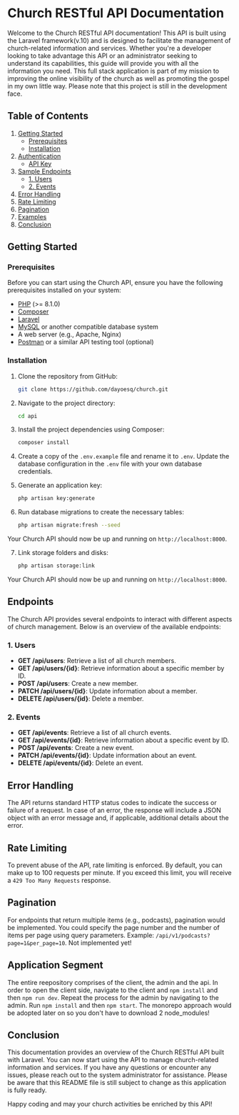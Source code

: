 # Church RESTful API Documentation

Welcome to the Church RESTful API documentation! This API is built using the Laravel framework(v.10) and is designed to facilitate the management of church-related information and services. Whether you're a developer looking to take advantage this API or an administrator seeking to understand its capabilities, this guide will provide you with all the information you need. This full stack application is part of my mission to improving the online visibility of the church as well as promoting the gospel in my own little way. Please note that this project is still in the development face. 

## Table of Contents

1. [Getting Started](#getting-started)
    - [Prerequisites](#prerequisites)
    - [Installation](#installation)
2. [Authentication](#authentication)
    - [API Key](#api-key)
3. [Sample Endpoints](#endpoints)
    - [1. Users](#1-users)
    - [2. Events](#2-events)
4. [Error Handling](#error-handling)
5. [Rate Limiting](#rate-limiting)
6. [Pagination](#pagination)
7. [Examples](#examples)
8. [Conclusion](#conclusion)

## Getting Started

### Prerequisites

Before you can start using the Church API, ensure you have the following prerequisites installed on your system:

- [PHP](https://www.php.net/) (>= 8.1.0)
- [Composer](https://getcomposer.org/)
- [Laravel](https://laravel.com/docs/8.x/installation)
- [MySQL](https://dev.mysql.com/doc/mysql-installation-excerpt/5.7/en/) or another compatible database system
- A web server (e.g., Apache, Nginx)
- [Postman](https://www.postman.com/) or a similar API testing tool (optional)

### Installation

1. Clone the repository from GitHub:

   ```bash
   git clone https://github.com/dayoesq/church.git
   ```

2. Navigate to the project directory:

   ```bash
   cd api
   ```

3. Install the project dependencies using Composer:

   ```bash
   composer install
   ```

4. Create a copy of the `.env.example` file and rename it to `.env`. Update the database configuration in the `.env` file with your own database credentials.

5. Generate an application key:

   ```bash
   php artisan key:generate
   ```

6. Run database migrations to create the necessary tables:

   ```bash
   php artisan migrate:fresh --seed
   ```

Your Church API should now be up and running on `http://localhost:8000`.

7. Link storage folders and disks:

   ```bash
   php artisan storage:link
   ```

Your Church API should now be up and running on `http://localhost:8000`.

## Endpoints

The Church API provides several endpoints to interact with different aspects of church management. Below is an overview of the available endpoints:

### 1. Users

- **GET /api/users**: Retrieve a list of all church members.
- **GET /api/users/{id}**: Retrieve information about a specific member by ID.
- **POST /api/users**: Create a new member.
- **PATCH /api/users/{id}**: Update information about a member.
- **DELETE /api/users/{id}**: Delete a member.

### 2. Events

- **GET /api/events**: Retrieve a list of all church events.
- **GET /api/events/{id}**: Retrieve information about a specific event by ID.
- **POST /api/events**: Create a new event.
- **PATCH /api/events/{id}**: Update information about an event.
- **DELETE /api/events/{id}**: Delete an event.

## Error Handling

The API returns standard HTTP status codes to indicate the success or failure of a request. In case of an error, the response will include a JSON object with an error message and, if applicable, additional details about the error.

## Rate Limiting

To prevent abuse of the API, rate limiting is enforced. By default, you can make up to 100 requests per minute. If you exceed this limit, you will receive a `429 Too Many Requests` response.

## Pagination

For endpoints that return multiple items (e.g., podcasts), pagination would be implemented. You could specify the page number and the number of items per page using query parameters. Example: `/api/v1/podcasts?page=1&per_page=10`. Not implemented yet!

## Application Segment
The entire reepository comprises of the client, the admin and the api. 
In order to open the client side, navigate to the client and `npm install` and then `npm run dev`. 
Repeat the process for the admin by navigating to the admin. Run `npm install` and then `npm start`. 
The monorepo approach would be adopted later on so you don't have to download 2 node_modules!

## Conclusion

This documentation provides an overview of the Church RESTful API built with Laravel. You can now start using the API to manage church-related information and services. If you have any questions or encounter any issues, please reach out to the system administrator for assistance. Please be aware that this README file is still subject to change as this application is fully ready. 

Happy coding and may your church activities be enriched by this API!
